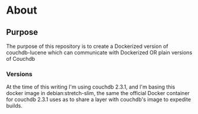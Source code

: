 # About
## Purpose
The purpose of this repository is to create a Dockerized version of couchdb-lucene which can communicate with Dockerized
 OR plain versions of Couchdb 

### Versions
At the time of this writing I'm using couchdb 2.3.1, and I'm basing this docker image in debian:stretch-slim, the same 
the official Docker container for couchdb 2.3.1 uses as to share a layer with couchdb's image to expedite builds.